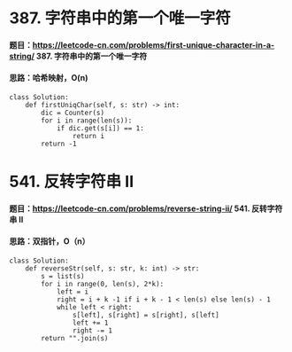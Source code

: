 # 387. 字符串中的第一个唯一字符
#### 题目：https://leetcode-cn.com/problems/first-unique-character-in-a-string/   387. 字符串中的第一个唯一字符
#### 思路：哈希映射，O(n)
```
class Solution:
    def firstUniqChar(self, s: str) -> int:
        dic = Counter(s)
        for i in range(len(s)):
            if dic.get(s[i]) == 1:
                return i 
        return -1
```

# 541. 反转字符串 II
#### 题目：https://leetcode-cn.com/problems/reverse-string-ii/  541. 反转字符串 II
#### 思路：双指针，O（n）
```
class Solution:
    def reverseStr(self, s: str, k: int) -> str:
        s = list(s)
        for i in range(0, len(s), 2*k):
            left = i 
            right = i + k -1 if i + k - 1 < len(s) else len(s) - 1
            while left < right:
                s[left], s[right] = s[right], s[left]
                left += 1
                right -= 1
        return "".join(s)
```